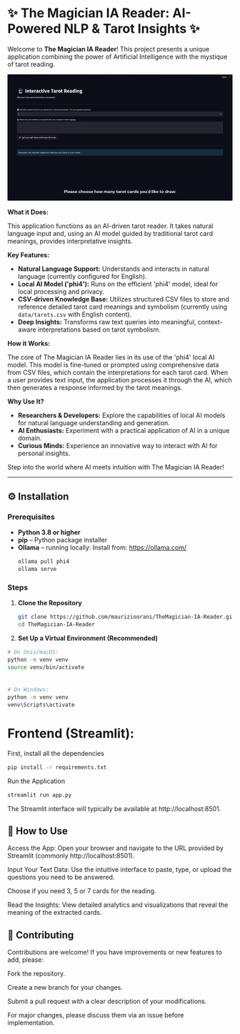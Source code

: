 # ✨ The Magician IA Reader: AI-Powered NLP & Tarot Insights ✨

Welcome to **The Magician IA Reader**! This project presents a unique application combining the power of Artificial Intelligence with the mystique of tarot reading.

![TheMagicianDemo](https://github.com/maurizioorani/TheMagician-IA-Reader/blob/main/data/readme/TheMagicianAI.gif)

**What it Does:**

This application functions as an AI-driven tarot reader. It takes natural language input and, using an AI model guided by traditional tarot card meanings, provides interpretative insights.

**Key Features:**

- **Natural Language Support:** Understands and interacts in natural language (currently configured for English).
- **Local AI Model ('phi4'):** Runs on the efficient 'phi4' model, ideal for local processing and privacy.
- **CSV-driven Knowledge Base:** Utilizes structured CSV files to store and reference detailed tarot card meanings and symbolism (currently using `data/tarots.csv` with English content).
- **Deep Insights:** Transforms raw text queries into meaningful, context-aware interpretations based on tarot symbolism.

**How it Works:**

The core of The Magician IA Reader lies in its use of the 'phi4' local AI model. This model is fine-tuned or prompted using comprehensive data from CSV files, which contain the interpretations for each tarot card. When a user provides text input, the application processes it through the AI, which then generates a response informed by the tarot meanings.

**Why Use It?**

- **Researchers & Developers:** Explore the capabilities of local AI models for natural language understanding and generation.
- **AI Enthusiasts:** Experiment with a practical application of AI in a unique domain.
- **Curious Minds:** Experience an innovative way to interact with AI for personal insights.

Step into the world where AI meets intuition with The Magician IA Reader!

---

## ⚙️ Installation

### Prerequisites

- **Python 3.8 or higher**
- **pip** – Python package installer
- **Ollama** – running locally:
  Install from: https://ollama.com/
  ```bash
  ollama pull phi4
  ollama serve
  ```

### Steps

1. **Clone the Repository**

   ```bash
   git clone https://github.com/maurizioorani/TheMagician-IA-Reader.git
   cd TheMagician-IA-Reader
   ```

2. **Set Up a Virtual Environment (Recommended)**

```bash
# On Unix/macOS:
python -m venv venv
source venv/bin/activate


# On Windows:
python -m venv venv
venv\Scripts\activate
```

# Frontend (Streamlit):

First, install all the dependencies

```bash
pip install -r requirements.txt
```

Run the Application

```bash
streamlit run app.py
```

The Streamlit interface will typically be available at http://localhost:8501.

## 📖 How to Use

Access the App: Open your browser and navigate to the URL provided by Streamlit (commonly http://localhost:8501).

Input Your Text Data: Use the intuitive interface to paste, type, or upload the questions you need to be answered.

Choose if you need 3, 5 or 7 cards for the reading.

Read the Insights: View detailed analytics and visualizations that reveal the meaning of the extracted cards.

## 🤝 Contributing

Contributions are welcome! If you have improvements or new features to add, please:

Fork the repository.

Create a new branch for your changes.

Submit a pull request with a clear description of your modifications.

For major changes, please discuss them via an issue before implementation.
